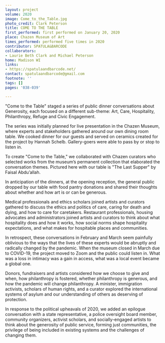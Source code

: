 ```yaml
---
layout: project
volume: 2020
image: Come_to_the_Table.jpg
photo_credit: Clark Peterson
title: COME TO THE TABLE
first_performed: first performed on January 20, 2020
place: Chazen Museum of Art
times_performed: performed five times in 2020
contributor: SPATULA&BARCODE
collaborators:
- Laurie Beth Clark and Michael Peterson
home: Madison WI
links:
- https://spatulaandbarcode.net/
contact: spatulaandbarcode@gmail.com
footnote: ''
tags: []
pages: '038-039'

---
```


"Come to the Table" staged a series of public dinner conversations about Generosity, each focused on a different sub-theme: Art, Care, Hospitality, Philanthropy, Refuge and Civic Engagement. 

The series was initially planned for live presentation in the Chazen Museum, where experts and stakeholders gathered around our own dining room table. We cooked dinner for our guests and served on ceramics created for the project by Hannah Schelb. Gallery-goers were able to pass by or stop to listen in. 

To create "Come to the Table," we collaborated with Chazen curators who selected works from the museum’s permanent collection that elaborated the conversation themes. Pictured here with our table is "The Last Supper" by Faisal Abdu’allah.
  
In anticipation of the dinners, at the opening reception, the general public dropped by our table with food pantry donations and shared their thoughts about whether and how art is or can be generous.

Medical professionals and ethics scholars joined artists and curators gathered to discuss the ethics and politics of care, caring for death and dying, and how to care for caretakers. Restaurant professionals, housing advocates and administrators joined artists and curators  to think about what hospitality does and how it works, how social norms shape hospitality expectations, and what makes for hospitable places and communities.

In retrospect, these conversations in February and March seem painfully oblivious to the ways that the lives of these experts would be abruptly and radically changed by the pandemic. When the museum closed in March due to COVID-19, the project moved to Zoom and the public could listen in. What was a loss in intimacy was a gain in access, what was a local event became a global one.

Donors, fundraisers and artists considered how we choose to give and when, how philanthropy is fostered, whether philanthropy is generous, and how the pandemic will change philanthropy. A minister, immigration activists, scholars of human rights, and a curator explored the international systems of asylum and our understanding of others as deserving of protection.

In response to the political upheavals of 2020, we added an epilogue conversation with a state representative, a police oversight board member, community organizers, activist scholars, and socially-engaged artists to think about the generosity of public service, forming just communities, the privilege of being included in existing systems and the challenges of changing them.
